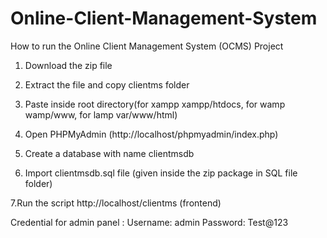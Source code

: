 # Online-Client-Management-System
How to run the Online Client Management System (OCMS) Project

1. Download the zip file

2. Extract the file and copy clientms folder

3. Paste inside root directory(for xampp xampp/htdocs, for wamp wamp/www, for lamp var/www/html)

4. Open PHPMyAdmin (http://localhost/phpmyadmin/index.php)

5. Create a database with name clientmsdb

6. Import clientmsdb.sql file (given inside the zip package in SQL file folder)

7.Run the script http://localhost/clientms (frontend)

Credential for admin panel :
Username: admin
Password: Test@123
